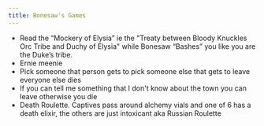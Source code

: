```yaml
---
title: Bonesaw's Games
---
```


- Read the “Mockery of Elysia” ie the "Treaty between Bloody Knuckles Orc Tribe and Duchy of Elysia" while Bonesaw “Bashes” you like you are the Duke’s tribe.
- Ernie meenie
- Pick someone that person gets to pick someone else that gets to leave everyone else dies
- If you can tell me something that I don't know about the town you can leave otherwise you die
- Death Roulette. Captives pass around alchemy vials and one of 6 has a death elixir, the others are just intoxicant aka Russian Roulette